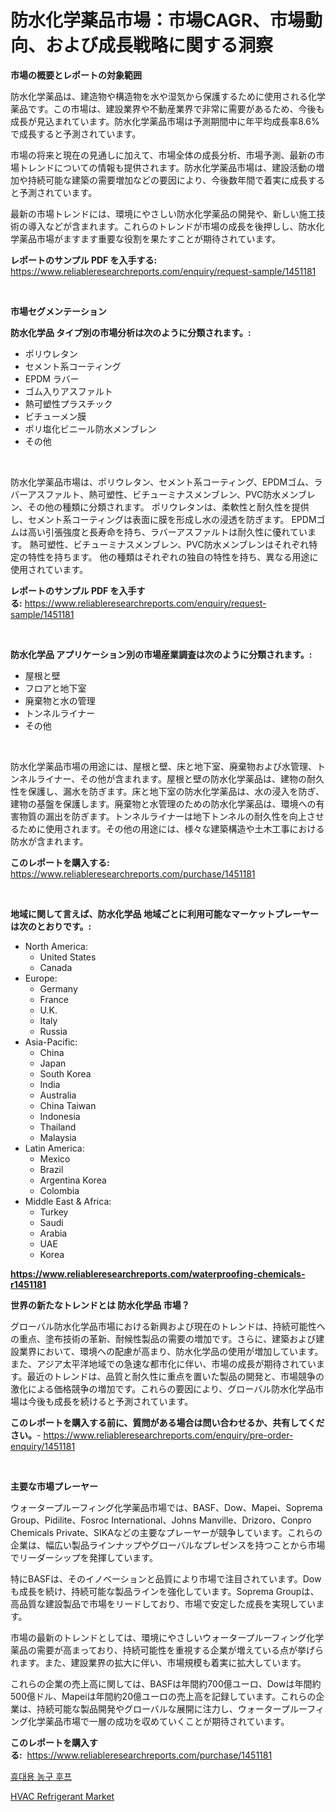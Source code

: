 <p><h1>防水化学薬品市場：市場CAGR、市場動向、および成長戦略に関する洞察</h1></p><p><strong>市場の概要とレポートの対象範囲</strong></p>
<p><p>防水化学薬品は、建造物や構造物を水や湿気から保護するために使用される化学薬品です。この市場は、建設業界や不動産業界で非常に需要があるため、今後も成長が見込まれています。防水化学薬品市場は予測期間中に年平均成長率8.6%で成長すると予測されています。</p><p>市場の将来と現在の見通しに加えて、市場全体の成長分析、市場予測、最新の市場トレンドについての情報も提供されます。防水化学薬品市場は、建設活動の増加や持続可能な建築の需要増加などの要因により、今後数年間で着実に成長すると予測されています。</p><p>最新の市場トレンドには、環境にやさしい防水化学薬品の開発や、新しい施工技術の導入などが含まれます。これらのトレンドが市場の成長を後押しし、防水化学薬品市場がますます重要な役割を果たすことが期待されています。</p></p>
<p><strong>レポートのサンプル PDF を入手する:</strong> <a href="https://www.reliableresearchreports.com/enquiry/request-sample/1451181">https://www.reliableresearchreports.com/enquiry/request-sample/1451181</a></p>
<p>&nbsp;</p>
<p><strong>市場セグメンテーション</strong></p>
<p><strong>防水化学品 タイプ別の市場分析は次のように分類されます。:</strong></p>
<p><ul><li>ポリウレタン</li><li>セメント系コーティング</li><li>EPDM ラバー</li><li>ゴム入りアスファルト</li><li>熱可塑性プラスチック</li><li>ビチューメン膜</li><li>ポリ塩化ビニール防水メンブレン</li><li>その他</li></ul></p>
<p>&nbsp;</p>
<p><p>防水化学薬品市場は、ポリウレタン、セメント系コーティング、EPDMゴム、ラバーアスファルト、熱可塑性、ビチューミナスメンブレン、PVC防水メンブレン、その他の種類に分類されます。 ポリウレタンは、柔軟性と耐久性を提供し、セメント系コーティングは表面に膜を形成し水の浸透を防ぎます。 EPDMゴムは高い引張強度と長寿命を持ち、ラバーアスファルトは耐久性に優れています。 熱可塑性、ビチューミナスメンブレン、PVC防水メンブレンはそれぞれ特定の特性を持ちます。 他の種類はそれぞれの独自の特性を持ち、異なる用途に使用されています。</p></p>
<p><strong>レポートのサンプル PDF を入手する:</strong>&nbsp;<a href="https://www.reliableresearchreports.com/enquiry/request-sample/1451181">https://www.reliableresearchreports.com/enquiry/request-sample/1451181</a></p>
<p>&nbsp;</p>
<p><strong> 防水化学品 アプリケーション別の市場産業調査は次のように分類されます。:</strong></p>
<p><ul><li>屋根と壁</li><li>フロアと地下室</li><li>廃棄物と水の管理</li><li>トンネルライナー</li><li>その他</li></ul></p>
<p>&nbsp;</p>
<p><p>防水化学薬品市場の用途には、屋根と壁、床と地下室、廃棄物および水管理、トンネルライナー、その他が含まれます。屋根と壁の防水化学薬品は、建物の耐久性を保護し、漏水を防ぎます。床と地下室の防水化学薬品は、水の浸入を防ぎ、建物の基盤を保護します。廃棄物と水管理のための防水化学薬品は、環境への有害物質の漏出を防ぎます。トンネルライナーは地下トンネルの耐久性を向上させるために使用されます。その他の用途には、様々な建築構造や土木工事における防水が含まれます。</p></p>
<p><strong>このレポートを購入する:</strong>&nbsp; <a href="https://www.reliableresearchreports.com/purchase/1451181">https://www.reliableresearchreports.com/purchase/1451181</a></p>
<p>&nbsp;</p>
<p><strong>地域に関して言えば、防水化学品 地域ごとに利用可能なマーケットプレーヤーは次のとおりです。:</strong></p>
<p><ul>
    <li>
        North America:
        <ul>
            <li>United States</li>
            <li>Canada</li>
        </ul>
    </li>
    <li>
        Europe:
        <ul>
            <li>Germany</li>
            <li>France</li>
            <li>U.K.</li>
            <li>Italy</li>
            <li>Russia</li>
        </ul>
    </li>
    <li>
        Asia-Pacific:
        <ul>
            <li>China</li>
            <li>Japan</li>
            <li>South Korea</li>
            <li>India</li>
            <li>Australia</li>
            <li>China Taiwan</li>
            <li>Indonesia</li>
            <li>Thailand</li>
            <li>Malaysia</li>
        </ul>
    </li>
    <li>
        Latin America:
        <ul>
            <li>Mexico</li>
            <li>Brazil</li>
            <li>Argentina Korea</li>
            <li>Colombia</li>
        </ul>
    </li>
    <li>
        Middle East & Africa:
        <ul>
            <li>Turkey</li>
            <li>Saudi</li>
            <li>Arabia</li>
            <li>UAE</li>
            <li>Korea</li>
        </ul>
    </li>
    </ul></p>
<p><strong><a href="https://www.reliableresearchreports.com/waterproofing-chemicals-r1451181">https://www.reliableresearchreports.com/waterproofing-chemicals-r1451181</a></strong>&nbsp;</p>
<p><strong>世界の新たなトレンドとは 防水化学品 市場？</strong></p>
<p><p>グローバル防水化学品市場における新興および現在のトレンドは、持続可能性への重点、塗布技術の革新、耐候性製品の需要の増加です。さらに、建築および建設業界において、環境への配慮が高まり、防水化学品の使用が増加しています。また、アジア太平洋地域での急速な都市化に伴い、市場の成長が期待されています。最近のトレンドは、品質と耐久性に重点を置いた製品の開発と、市場競争の激化による価格競争の増加です。これらの要因により、グローバル防水化学品市場は今後も成長を続けると予測されています。</p></p>
<p><strong>このレポートを購入する前に、質問がある場合は問い合わせるか、共有してください。</strong>- <a href="https://www.reliableresearchreports.com/enquiry/pre-order-enquiry/1451181">https://www.reliableresearchreports.com/enquiry/pre-order-enquiry/1451181</a></p>
<p>&nbsp;</p>
<p><strong>主要な市場プレーヤー</strong></p>
<p><p>ウォータープルーフィング化学薬品市場では、BASF、Dow、Mapei、Soprema Group、Pidilite、Fosroc International、Johns Manville、Drizoro、Conpro Chemicals Private、SIKAなどの主要なプレーヤーが競争しています。これらの企業は、幅広い製品ラインナップやグローバルなプレゼンスを持つことから市場でリーダーシップを発揮しています。</p><p>特にBASFは、そのイノベーションと品質により市場で注目されています。Dowも成長を続け、持続可能な製品ラインを強化しています。Soprema Groupは、高品質な建設製品で市場をリードしており、市場で安定した成長を実現しています。</p><p>市場の最新のトレンドとしては、環境にやさしいウォータープルーフィング化学薬品の需要が高まっており、持続可能性を重視する企業が増えている点が挙げられます。また、建設業界の拡大に伴い、市場規模も着実に拡大しています。</p><p>これらの企業の売上高に関しては、BASFは年間約700億ユーロ、Dowは年間約500億ドル、Mapeiは年間約20億ユーロの売上高を記録しています。これらの企業は、持続可能な製品開発やグローバルな展開に注力し、ウォータープルーフィング化学薬品市場で一層の成功を収めていくことが期待されています。</p></p>
<p><strong>このレポートを購入する:</strong>&nbsp;&nbsp;<a href="https://www.reliableresearchreports.com/purchase/1451181">https://www.reliableresearchreports.com/purchase/1451181</a></p>
<p><p><a href="https://github.com/wallacBahrtyinger567686/Market-Research-Report-List-1/blob/main/161166819256.md">휴대용 농구 후프</a></p><p><a href="https://five-trouble-98a.notion.site/HVAC-Refrigerant-Market-Size-Global-Industry-Overview-Market-Segmentation-and-Forecast-2024-to-20-21a4028cce094b6ea5718f42eda0352b">HVAC Refrigerant Market</a></p></p>
